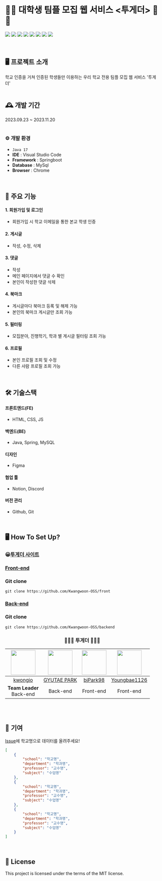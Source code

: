 # 🏫🤝 대학생 팀플 모집 웹 서비스 <투게더> 🤝🏫
<img src="https://img.shields.io/badge/GitHub-black?logo=github"> <img src="https://img.shields.io/badge/HTML-orange?logo=html5&logoColor=white">
<img src="https://img.shields.io/badge/CSS-blue?logo=css3&logoColor=white">
<img src="https://img.shields.io/badge/JavaScript-yellow?logo=javascript&logoColor=white"> <img src="https://img.shields.io/badge/Spring-brightgreen?logo=spring&logoColor=white"> <img src="https://img.shields.io/badge/MySQL-blue?logo=mysql&logoColor=white"> <img src="https://img.shields.io/badge/Figma-brightgreen?logo=figma&logoColor=white"> <img src="https://img.shields.io/badge/Notion-lightgrey?logo=notion&logoColor=white">
<br/>
<br/>
<br/>

## 🖥️ 프로젝트 소개
학교 인증을 거쳐 인증된 학생들만 이용하는 우리 학교 전용 팀플 모집 웹 서비스 '투게더'
<br>
<br>

## 🕰️ 개발 기간
2023.09.23 ~ 2023.11.20
<br>
<br>

### ⚙️ 개발 환경
- `Java 17`
- **IDE** : Visual Studio Code
- **Framework** : Springboot
- **Database** : MySql
- **Browser** : Chrome
<br>

## 📌 주요 기능
#### 1. 회원가입 및 로그인
  - 회원가입 시 학교 이메일을 통한 본교 학생 인증
#### 2. 게시글
  - 작성, 수정, 삭제 
#### 3. 댓글
  - 작성
  - 메인 페이지에서 댓글 수 확인
  - 본인이 작성한 댓글 삭제
#### 4. 북마크
  - 게시글마다 북마크 등록 및 해제 가능
  - 본인의 북마크 게시글만 조회 가능
#### 5. 필터링
  - 모집분야, 진행학기, 학과 별 게시글 필터링 조회 가능
#### 6. 프로필
  - 본인 프로필 조회 및 수정
  - 다른 사람 프로필 조회 가능
<br>

## 🛠️ 기술스택
#### 프론트엔드(FE)
- HTML, CSS, JS

#### 백엔드(BE)
- Java, Spring, MySQL

#### 디자인
- Figma
  
#### 협업 툴
- Notion, Discord

#### 버전 관리
- Github, Git
<br>

## 🖥️ How To Set Up?
### 😀<a href = "https://kw-together.netlify.app/">투게더 사이트</a>


### [Front-end](https://github.com/Kwangwoon-OSS/front-end)


### Git clone
```shell
git clone https://github.com/Kwangwoon-OSS/front

```

### [Back-end](https://github.com/Kwangwoon-OSS/back-end)

### Git clone
```shell
git clone https://github.com/Kwangwoon-OSS/backend

```

<div align="center">
  
  ### 🧑‍🤝‍🧑 투게더 🧑‍🤝‍🧑

|<img src="https://avatars.githubusercontent.com/u/43674053?v=4" width="80">|<img src="https://avatars.githubusercontent.com/u/64678476?v=4" width="80">|<img src ="https://avatars.githubusercontent.com/u/113542209?v=4" width="80">|<img src="https://avatars.githubusercontent.com/u/46856766?v=4" width="80">|
|:---:|:---:|:---:|:---:|
|[kwongio](https://github.com/kwongio)|[GYUTAE PARK](https://github.com/doraemon500)|[bjPark98](https://github.com/bjPark98)|[Youngbae1126](https://github.com/Youngbae1126)|
|**Team Leader**<br>Back-end | Back-end | Front-end | Front-end |
  
   </div>
  
  <br>

  <br>

## 🤗 기여
[Issue](https://github.com/Kwangwoon-OSS/.github/issues/1#issue-2002125182)에 학교명으로 데이터를 올려주세요!

```json
[
    {
        "school": "학교명",
        "department": "학과명",
        "professor": "교수명",
        "subject": "수업명"
    },
    {
        "school": "학교명",
        "department": "학과명",
        "professor": "교수명",
        "subject": "수업명"
    },
    {
        "school": "학교명",
        "department": "학과명",
        "professor": "교수명",
        "subject": "수업명"
    }
]
```
  
  <br>
  
## 🧾 License
 This project is licensed under the terms of the MIT license.





